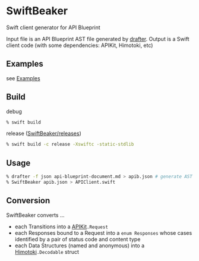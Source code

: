 SwiftBeaker
===========

Swift client generator for API Blueprint

Input file is an API Blueprint AST file generated by [drafter](https://github.com/apiaryio/drafter).
Output is a Swift client code (with some dependencies: APIKit, Himotoki, etc)

## Examples

see [Examples](./Examples)

## Build

debug

```sh
% swift build
```

release ([SwiftBeaker/releases](https://github.com/banjun/SwiftBeaker/releases))

```sh
% swift build -c release -Xswiftc -static-stdlib
```

## Usage

```sh
% drafter -f json api-blueprint-document.md > apib.json # generate AST using drafter
% SwiftBeaker apib.json > APIClient.swift
```

## Conversion

SwiftBeaker converts ...

* each Transitions into a [APIKit](https://github.com/ishkawa/APIKit)`.Request`
* each Responses bound to a Request into a `enum Responses` whose cases identified by a pair of status code and content type
* each Data Structures (named and anonymous) into a [Himotoki](https://github.com/ikesyo/Himotoki)`.Decodable` struct

